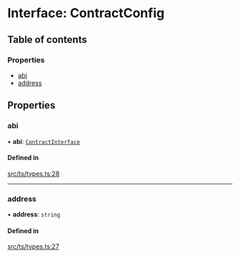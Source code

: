 # Interface: ContractConfig

## Table of contents

### Properties

- [abi](ContractConfig.md#abi)
- [address](ContractConfig.md#address)

## Properties

### abi

• **abi**: [`ContractInterface`](../API.md#contractinterface)

#### Defined in

[src/ts/types.ts:28](https://gitlab.com/i3-market/code/wp3/t3.2/conflict-resolution/non-repudiation-library/-/blob/988bd32/src/ts/types.ts#L28)

___

### address

• **address**: `string`

#### Defined in

[src/ts/types.ts:27](https://gitlab.com/i3-market/code/wp3/t3.2/conflict-resolution/non-repudiation-library/-/blob/988bd32/src/ts/types.ts#L27)
